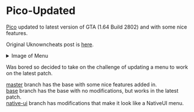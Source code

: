 # Pico-Updated
[Pico][pico] updated to latest version of GTA (1.64 Build 2802) and with some nice features.

Original Uknowncheats post is [here][pico].
<details>
<summary>Image of Menu</summary>
<br>
<img src="https://raw.githubusercontent.com/SpaghettDev/Pico-Updated/master/assets/Pico.png" width="720"/>
</details>

Was bored so decided to take on the challenge of updating a menu to work on the latest patch.

[master](https://github.com/SpaghettDev/Pico-Updated/tree/master) branch has the base with some nice features added in. </br>
[base](https://github.com/SpaghettDev/Pico-Updated/tree/base) branch has the base with no modifications, but works in the latest patch.</br>
[native-ui](https://github.com/SpaghettDev/Pico-Updated/tree/native-ui) branch has modifications that make it look like a NativeUI menu.</br>

[pico]: https://www.unknowncheats.me/forum/grand-theft-auto-v/473067-project-pico-nativeui.html
